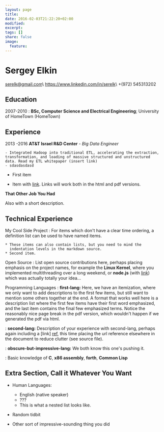 ```yaml
---
layout: page
title: 
date: 2016-02-03T21:22:20+02:00
modified:
excerpt:
tags: []
share: false
image:
  feature:
---
```


Sergey Elkin
============

<serelk@gmail.com>\\
<https://www.linkedin.com/in/serelk>\\
+(972) 545313202

Education
---------

2007-2010
:   **BSc, Computer Science and Electrical Engineering**; University of
    HomeTown (HomeTown)

Experience
----------

2013 -2016
**AT&T Israel R&D Center** -  _Big Data Engineer_

    - Integrated Hadoop into traditional ETL, accelerating the extraction, transformation, and loading of massive structured and unstructured data. Read my ETL whitepaper (insert link)
    - sdasdasdasd


* First item

* Item with [link](http://www.example.com). Links will work both in
  the html and pdf versions.

**That Other Job You Had**

Also with a short description.

Technical Experience
--------------------

My Cool Side Project
:   For items which don't have a clear time ordering, a definition
    list can be used to have named items.

    * These items can also contain lists, but you need to mind the
      indentation levels in the markdown source.
    * Second item.

Open Source
:   List open source contributions here, perhaps placing emphasis on
    the project names, for example the **Linux Kernel**, where you
    implemented multithreading over a long weekend, or **node.js**
    (with [link](http://nodejs.org)) which was actually totally
    your idea...

Programming Languages
:   **first-lang:** Here, we have an itemization, where we only want
    to add descriptions to the first few items, but still want to
    mention some others together at the end. A format that works well
    here is a description list where the first few items have their
    first word emphasized, and the last item contains the final few
    emphasized terms. Notice the reasonably nice page break in the pdf
    version, which wouldn't happen if we generated the pdf via html.

:   **second-lang:** Description of your experience with second-lang,
    perhaps again including a [link] [ref], this time placing the url
    reference elsewhere in the document to reduce clutter (see source
    file). 

:   **obscure-but-impressive-lang:** We both know this one's pushing
    it.

:   Basic knowledge of **C**, **x86 assembly**, **forth**, **Common Lisp**

[ref]: https://github.com/githubuser/superlongprojectname

Extra Section, Call it Whatever You Want
----------------------------------------

* Human Languages:

     * English (native speaker)
     * ???
     * This is what a nested list looks like.

* Random tidbit

* Other sort of impressive-sounding thing you did